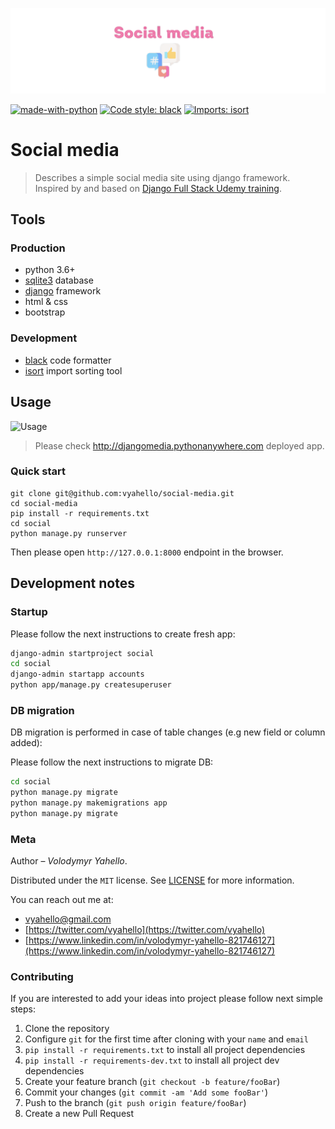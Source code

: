![Screenshot](media/logo.png)

[![made-with-python](https://img.shields.io/badge/Made%20with-Python-1f425f.svg)](https://www.python.org/)
[![Code style: black](https://img.shields.io/badge/code%20style-black-000000.svg)](https://github.com/psf/black)
[![Imports: isort](https://img.shields.io/badge/%20imports-isort-%231674b1?style=flat&labelColor=ef8336)](https://pycqa.github.io/isort/)

# Social media

> Describes a simple social media site using django framework. Inspired by and based on [Django Full Stack Udemy training](https://www.udemy.com/course/python-and-django-full-stack-web-developer-bootcamp).

## Tools

### Production

- python 3.6+
- [sqlite3](https://www.sqlite.org/index.html) database
- [django](https://www.djangoproject.com/) framework
- html & css
- bootstrap

### Development

- [black](https://black.readthedocs.io/en/stable/) code formatter
- [isort](https://pycqa.github.io/isort/) import sorting tool

## Usage

![Usage](media/demo.gif)

> Please check http://djangomedia.pythonanywhere.com deployed app.

### Quick start

```
git clone git@github.com:vyahello/social-media.git
cd social-media
pip install -r requirements.txt
cd social
python manage.py runserver
```

Then please open `http://127.0.0.1:8000` endpoint in the browser.

## Development notes

### Startup 

Please follow the next instructions to create fresh app:
```bash
django-admin startproject social
cd social 
django-admin startapp accounts
python app/manage.py createsuperuser
```

### DB migration

DB migration is performed in case of table changes (e.g new field or column added):

Please follow the next instructions to migrate DB:
```bash
cd social
python manage.py migrate
python manage.py makemigrations app
python manage.py migrate
```

### Meta

Author – _Volodymyr Yahello_. 

Distributed under the `MIT` license. See [LICENSE](LICENSE.md) for more information.

You can reach out me at:
* [vyahello@gmail.com](vyahello@gmail.com)
* [https://twitter.com/vyahello](https://twitter.com/vyahello)
* [https://www.linkedin.com/in/volodymyr-yahello-821746127](https://www.linkedin.com/in/volodymyr-yahello-821746127)

### Contributing
If you are interested to add your ideas into project please follow next simple steps:

1. Clone the repository
2. Configure `git` for the first time after cloning with your `name` and `email`
3. `pip install -r requirements.txt` to install all project dependencies
4. `pip install -r requirements-dev.txt` to install all project dev dependencies
5. Create your feature branch (`git checkout -b feature/fooBar`)
6. Commit your changes (`git commit -am 'Add some fooBar'`)
7. Push to the branch (`git push origin feature/fooBar`)
8. Create a new Pull Request
